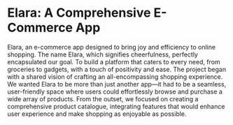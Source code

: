 # Elara: A Comprehensive E-Commerce App
Elara, an e-commerce app designed to bring joy and efficiency to online shopping. The name Elara, which signifies cheerfulness, perfectly encapsulated our goal. To build a platform that caters to every need, from groceries to gadgets, with a touch of positivity and ease.
The project began with a shared vision of crafting an all-encompassing shopping experience. We wanted Elara to be more than just another app—it had to be a seamless, user-friendly space where users could effortlessly browse and purchase a wide array of products. From the outset, we focused on creating a comprehensive product catalogue, integrating features that would enhance user experience and make shopping as enjoyable as possible.

